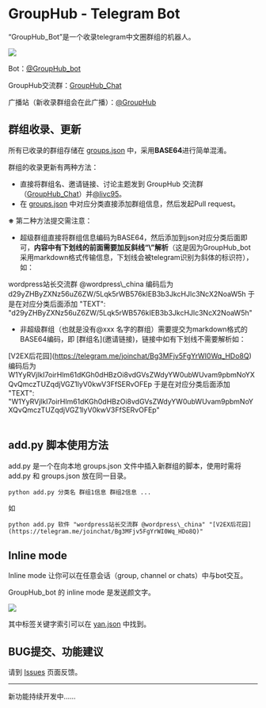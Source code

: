 # GroupHub - Telegram Bot

“GroupHub_Bot”是一个收录telegram中文圈群组的机器人。

![](http://ww3.sinaimg.cn/large/9cd77f2ejw1f7g6vi60xig20ae0gw1h2.gif)

Bot：[@GroupHub_bot](https://telegram.me/GroupHub_bot)

GroupHub交流群：[GroupHub_Chat](https://telegram.me/GroupHub_Chat)

广播站（新收录群组会在此广播）：[@GroupHub](https://telegram.me/GroupHub)

## 群组收录、更新
所有已收录的群组存储在 [groups.json](https://github.com/livc/GroupHub_Bot/blob/master/groups.json) 中，采用**BASE64**进行简单混淆。

群组的收录更新有两种方法：

- 直接将群组名、邀请链接、讨论主题发到 GroupHub 交流群（[GroupHub_Chat](https://telegram.me/GroupHub_Chat)）并[@livc95](https://telegram.me/livc95)。
- 在 [groups.json](https://github.com/livc/GroupHub_Bot/blob/master/groups.json) 中对应分类直接添加群组信息，然后发起Pull request。

**※** 第二种方法提交需注意：

- 超级群组直接将群组信息编码为BASE64，然后添加到json对应分类后面即可，**内容中有下划线的前面需要加反斜线“\”解析**（这是因为GroupHub_bot 采用markdown格式传输信息，下划线会被telegram识别为斜体的标识符），如：

 wordpress站长交流群 @wordpress\\_china
 编码后为d29yZHByZXNz56uZ6ZW/5Lqk5rWB576kIEB3b3JkcHJlc3NcX2NoaW5h
 于是在对应分类后面添加
 "TEXT": "d29yZHByZXNz56uZ6ZW/5Lqk5rWB576kIEB3b3JkcHJlc3NcX2NoaW5h"

- 非超级群组（也就是没有@xxx 名字的群组）需要提交为markdown格式的BASE64编码，即 \[群组名\]\(邀请链接\)，链接中如有下划线不需要解析如：

 \[V2EX后花园\]\(https://telegram.me/joinchat/Bg3MFjv5FgYrWI0Wq_HDo8Q)
 编码后为
 W1YyRVjlkI7oirHlm61dKGh0dHBzOi8vdGVsZWdyYW0ubWUvam9pbmNoYXQvQmczTUZqdjVGZ1lyV0kwV3FfSERvOFEp
 于是在对应分类后面添加
 "TEXT": "W1YyRVjlkI7oirHlm61dKGh0dHBzOi8vdGVsZWdyYW0ubWUvam9pbmNoYXQvQmczTUZqdjVGZ1lyV0kwV3FfSERvOFEp"
 ​                                      
 ​                                   
## add.py 脚本使用方法
add.py 是一个在向本地 groups.json 文件中插入新群组的脚本，使用时需将 add.py 和 groups.json 放在同一目录。

	python add.py 分类名 群组1信息 群组2信息 ...

如 

	python add.py 软件 "wordpress站长交流群 @wordpress\_china" "[V2EX后花园](https://telegram.me/joinchat/Bg3MFjv5FgYrWI0Wq_HDo8Q)"


## Inline mode
Inline mode 让你可以在任意会话（group, channel or chats）中与bot交互。

GroupHub_bot 的 inline mode 是发送颜文字。

![](http://ww1.sinaimg.cn/large/9cd77f2ejw1f7g6pqlf2gg20ae0gw7bg.gif)

其中标签关键字索引可以在 [yan.json](https://github.com/guo-yu/o3o/blob/master/yan.json) 中找到。

## BUG提交、功能建议

请到 [Issues](https://github.com/livc/GroupHub_Bot/issues) 页面反馈。

----------
新功能持续开发中……
